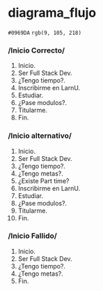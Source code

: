 # diagrama_flujo
`#0969DA`
`rgb(9, 105, 218)`


### /**Inicio Correcto**/
1. Inicio.
2. Ser Full Stack Dev.
3. ¿Tengo tiempo?.
4. Inscribirme en LarnU.
5. Estudiar.
6. ¿Pase modulos?.
7. Titularme.
8. Fin.


### /**Inicio alternativo**/
1. Inicio.
2. Ser Full Stack Dev.
3. ¿Tengo tiempo?.
4. ¿Tengo metas?.
5. ¿Existe Part time?
6. Inscribirme en LarnU.
7. Estudiar.
8. ¿Pase modulos?.
9. Titularme.
10. Fin.


### /**Inicio Fallido**/
1. Inicio.
2. Ser Full Stack Dev.
3. ¿Tengo tiempo?.
4. ¿Tengo metas?.
5. Fin.
